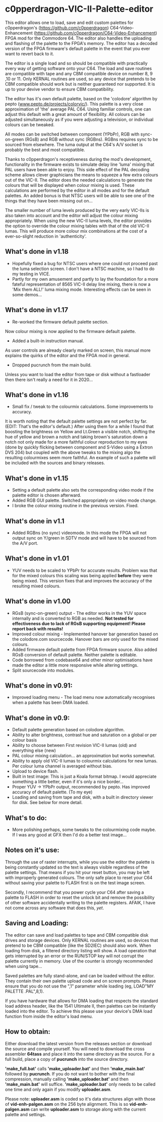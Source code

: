 # c0pperdragon-VIC-II-Palette-editor
This editor allows one to load, save and edit custom palettes for c0pperdragon's (https://github.com/c0pperdragon) C64-Video-Enhancement (https://github.com/c0pperdragon/C64-Video-Enhancement) FPGA mod for the Commodore 64.  The editor also handles the uploading and flashing of the palette to the FPGA's memory.  The editor has a decoded version of the FPGA firmware's default palette in the event that you ever want to revert back to it.

The editor is a single load and so should be compatible with practically every way of getting software onto your C64.  The load and save routines are compatible with tape and any CBM compatible device on number 8, 9 ,10 or 11.  Only KERNAL routines are used, so any device that pretends to be CBM compatible should work but is neither guaranteed nor supported.  It is up to your devive vendor to ensure CBM compatibility.

The editor has it's own default palette, based on the 'colodore' algorithm by pepto (www.pepto.de/projects/colorvic/).  This palette is a very close approximation of 'the' average PAL C64.  Using familiar controls, one can adjust this default with a great amount of flexibility.  All colours can be adjusted simultaneously as if you were adjusting a television, or individual colours can be tweaked.

All modes can be switched between component (YPbPr), RGB with sync-on-green (RGsB) and RGB without sync (RGBns).  RGBns requires sync to be sourced from elsewhere.  The luma output at the C64's A/V socket is probably the best and most compatible.

Thanks to c0pperdragon's receptiveness during the mod's development, functionality in the firmware exists to simulate delay line 'luma' mixing that PAL users have been able to enjoy.  This side effect of the PAL decoding scheme allows clever graphicians the means to squeeze a few extra colours out of the VIC-II.  The editor does the needed calculations to generate the colours that will be displayed when colour mixing is used.  These calculations are performed by the editor in all modes and for the default palettes.  An added bonus is that NTSC users will be able to see one of the things that they have been missing out on...

The smaller number of luma levels produced by the very early VIC-IIs is also taken into account and the editor will adjust the colour mixing appropriately.  When using the new VIC-II luma levels, the editor provides the option to override the colour mixing tables with that of the old VIC-II lumas.  This will produce more colour mix combinations at the cost of a ever-so-slight reduction in 'authenticity'. 

## What's done in v1.18
* Hopefully fixed a bug for NTSC users where one could not proceed past the luma selection screen.  I don't have a NTSC machine, so I had to do my testing in VICE.
* Partly for my own amusement and partly to lay the foundation for a more fateful representation of 8565 VIC-II delay line mixing, there is now a 'Mix them ALL!' luma mixing mode.  Interesting effects can be seen in some demos...

## What's done in v1.17
* Re-worked the firmware default palette section.

Now colour mixing is now applied to the firmware default palette.
* Added a built-in instruction manual.

As user controls are already clearly marked on screen, this manual more explains the quirks of the editor and the FPGA mod in general.
* Dropped pucrunch from the main build.

Unless you want to load the editor from tape or disk without a fastloader then there isn't really a need for it in 2020... 

## What's done in v1.16
* Small fix / tweak to the colourmix calculations.  Some improvements to accuracy.

It is worth noting that the default palette settings are not perfect by far. (EDIT: That's the editor's default.)  After using them for a while I found that boosting the brightness on Yellow and Lt.Green a visible notch, shifting the hue of yellow and brown a notch and taking brown's saturation down a notch not only made for a more faithful colour reproduction to my eyes (done by quickly flicking between component and S-Video using a Extron DVS 204) but coupled with the above tweaks to the mixing algo the resulting colourmixes seem more faithful.  An example of such a palette will be included with the sources and binary releases.
## What's done in v1.15
* Setting a default palette also sets the corresponding video mode if the palette editor is chosen afterward.
* Added RGB GUI palette.  Switched appropriately on video mode change.
* I broke the colour mixing routine in the previous version.  Fixed.

## What's done in v1.1
* Added RGBns (no sync) videomode.  In this mode the FPGA will not output sync on Y/green in SDTV mode and will have to be sourced from the A/V port.

## What's done in v1.01
* YUV needs to be scaled to YPbPr for accurate results.  Problem was that for the mixed colours this scaling was being applied __before__ they were being mixed.  This version fixes that and improves the accuracy of the resulting mixed colours.

## What's done in v1.00
* RGsB (sync-on-green) output - The editor works in the YUV space internally and is converted to RGB as needed.  **Not tested for effectiveness due to lack of RGsB supporting equipment!  Please report back with results!**
* Improved colour mixing - Implemented hanover bar generation based on the colodore.com sourcecode.  Hanover bars are only used for the mixed colours.
* Added firmware default palette from FPGA firmware source.  Also added RGsB conversion of default palette.  Neither palette is editable.
* Code borrowed from codebase64 and other minor optimisations have made the editor a little more responsive while altering settings.
* Split sourcecode into modules.

## What's done in v0.91:
* Improved loading menu - The load menu now automatically recognises when a palette has been DMA loaded.

## What's done in v0.9:
* Default palette generation based on colodore algorithm.
* Ability to alter brightness, contrast hue and saturation on a global or per colour basis
* Ability to choose between First revision VIC-II lumas (old) and everything else (new)
* PAL colour mixing calculation...  an approximation but works somewhat.
* Ability to apply old VIC-II lumas to colourmix calculations for new lumas.  Per colour luma channel is averaged without bias. 
* Upload to device flash.
* Built in test image: This is just a Koala format bitmap.  I would appreciate something a little better, even if it's only a nice border...
* Proper YUV -> YPbPr output, recommended by pepto.  Has improved accuracy of default palette. (To my eye)
* Loading and saving from tape and disk, with a built in directory viewer for disk.  See below for more detail.

## What's to do:
* More polishing perhaps, some tweaks to the colourmixing code maybe.  If I was any good at GFX then I'd do a better test image...

## Notes on it's use:
Through the use of raster interrupts, while you use the editor the palette is being constantly updated so the text is always visible regardless of the palette settings.  That means if you hit your reset button, you may be left with improperly generated colours.  The only safe place to reset your C64 without saving your palette to FLASH first is on the test image screen.

Secondly, I recommend that you power cycle your C64 after saving a palette to FLASH in order to reset the unlock bit and remove the possibility of other software accidentally writing to the palette registers.  AFAIK, I have not come across any software that does this, *yet*. 

## Saving and Loading:
The editor can save and load palettes to tape and CBM compatible disk drives and storage devices.  Only KERNAL routines are used, so devices that pretend to be CBM compatible (like the SD2IEC) should also work.  When loading from disk, a filtered directory listing will show.  A load operation that gets interrupted by an error or the RUN/STOP key will not corrupt the palette currently in memory.  Use of the counter is strongly recommended when using tape...

Saved palettes are fully stand-alone, and can be loaded without the editor.  They contain their own palette upload code and on screen prompts.  Please ensure that you do not use the ",1" parameter while loading (eg, LOAD"MY PALETTE  .PAL",8,1).

If you have hardware that allows for DMA loading that respects the standard load address header, like the 1541 Ultimate II, then palettes can be instantly loaded into the editor.  To achieve this please use your device's DMA load function from inside the editor's load menu. 
		
## How to obtain:

Either download the latest version from the releases section or download the source and compile yourself.  You will need to download the cross assembler **64tass** and place it into the same directory as the source.  For a full build, place a copy of **pucrunch** into the source directory.

**'make_full.bat'** calls **'make_uploader.bat'** and then **'make_main.bat'** followed by **pucrunch**.  If you do not want to bother with the final compression, manually calling **'make_uploader.bat'** and then **'make_main.bat'** will suffice.  **'make_uploader.bat'** only needs to be called one time and only again if you modify **uploader.asm**.

Please note:  **uploader.asm** is coded so it's data structures align with those of **vid-enh-palgen.asm** on the 256 byte alignment.  This is so **vid-enh-palgen.asm** can write **uploader.asm** to storage along with the current palette and settings.
						
		
